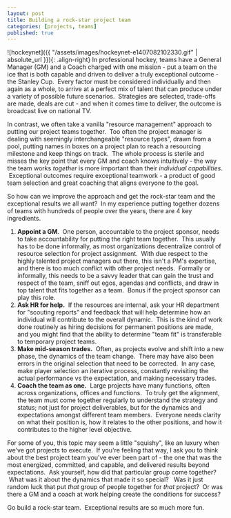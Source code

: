 ```yaml
---
layout: post
title: Building a rock-star project team
categories: [projects, teams]
published: true
---
```


![hockeynet]({{ "/assets/images/hockeynet-e1407082102330.gif" | absolute_url }}){: .align-right}
In professional hockey, teams have a General Manager (GM) and a Coach
charged with one mission - put a team on the ice that is both capable
and driven to deliver a truly exceptional outcome - the Stanley Cup.
 Every factor must be considered individually and then again as a whole,
to arrive at a perfect mix of talent that can produce under a variety of
possible future scenarios.  Strategies are selected, trade-offs are
made, deals are cut - and when it comes time to deliver, the outcome is
broadcast live on national TV.

In contrast, we often take a vanilla "resource management" approach to
putting our project teams together.  Too often the project manager is
dealing with seemingly interchangeable "resource types", drawn from a
pool, putting names in boxes on a project plan to reach a resourcing
milestone and keep things on track.  The whole process is sterile and
misses the key point that every GM and coach knows intuitively - the way
the team works *together* is more important than their *individual
capabilities*.  Exceptional outcomes require exceptional teamwork - a
product of good team selection and great coaching that aligns everyone
to the goal.

So how can we improve the approach and get the rock-star team and the
exceptional results we all want?  In my experience putting together
dozens of teams with hundreds of people over the years, there are 4 key
ingredients.

1.  **Appoint a GM**.  One person, accountable to the project sponsor,
    needs to take accountability for putting the right team together.
     This usually has to be done informally, as most organizations
    decentralize control of resource selection for project assignment.
     With due respect to the highly talented project managers out there,
    this isn't a PM's expertise, and there is too much conflict with
    other project needs.  Formally or informally, this needs to be a
    savvy leader that can gain the trust and respect of the team, sniff
    out egos, agendas and conflicts, and draw in top talent that fits
    together as a team.  Bonus if the project sponsor can play this
    role.
2.  **Ask HR for help.**  If the resources are internal, ask your HR
    department for "scouting reports" and feedback that will help
    determine how an individual will contribute to the overall dynamic.
     This is the kind of work done routinely as hiring decisions for
    permanent positions are made, and you might find that the ability to
    determine "team fit" is transferable to temporary project teams.
3.  **Make mid-season trades.**  Often, as projects evolve and shift
    into a new phase, the dynamics of the team change.  There may have
    also been errors in the original selection that need to be
    corrected.  In any case, make player selection an iterative process,
    constantly revisiting the actual performance vs the expectation, and
    making necessary trades.
4.  **Coach the team as one.**  Large projects have many functions,
    often across organizations, offices and functions.  To truly get the
    alignment, the team must come together regularly to understand the
    strategy and status; not just for project deliverables, but for the
    dynamics and expectations amongst different team members.  Everyone
    needs clarity on what their position is, how it relates to the other
    positions, and how it contributes to the higher level objective.

For some of you, this topic may seem a little "squishy", like an luxury
when we've got projects to execute.  If you're feeling that way, I ask
you to think about the best project team you've ever been part of - the
one that was the most energized, committed, and capable, and delivered
results beyond expectations.  Ask yourself, how did that particular
group come together?  What was it about the dynamics that made it so
special?   Was it just random luck that put *that* group of people
together for *that* project?  Or was there a GM and a coach at work
helping create the conditions for success?

Go build a rock-star team.  Exceptional results are so much more fun.

 
